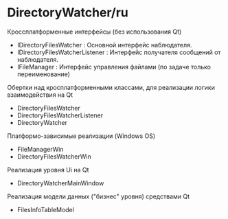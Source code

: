 # DirectoryWatcher/ru

Кроссплатформенные интерфейсы (без использования Qt)
 - IDirectoryFilesWatcher : Основной интерфейс наблюдателя.
 - IDirectoryFilesWatcherListener : Интерфейс получателя сообщений от наблюдателя.
 - IFileManager : Интерфейс управления файлами (по задаче только переименование)


Обертки над кросплатформенными классами, для реализации логики взаимодействия на Qt
- DirectoryFilesWatcher
- DirectoryFilesWatcherListener
- DirectoryWatcher

Платформо-зависимые реализации (Windows OS)
- FileManagerWin
- DirectoryFilesWatcherWin

Реализация уровня Ui на Qt
- DirectoryWatcherMainWindow

Реализация модели данных ("бизнес" уровня) средствами Qt 
- FilesInfoTableModel

